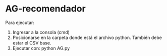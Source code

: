 # AG-recomendador
Para ejecutar:
1) Ingresar a la consola (cmd)
2) Posicionarse en la carpeta donde está el archivo python. También debe estar el CSV base.
3) Ejecutar con: python AG.py
